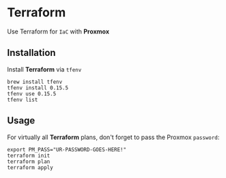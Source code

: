 # Terraform
Use Terraform for `IaC` with **Proxmox**

## Installation
Install **Terraform** via `tfenv`
```shell
brew install tfenv
tfenv install 0.15.5
tfenv use 0.15.5
tfenv list
```

## Usage
For virtually all **Terraform** plans, don't forget to pass the Proxmox `password`:
```shell
export PM_PASS="UR-PASSWORD-GOES-HERE!"
terraform init
terraform plan
terraform apply
```
